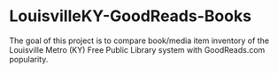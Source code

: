 # LouisvilleKY-GoodReads-Books
The goal of this project is to compare book/media item inventory of the Louisville Metro (KY) Free Public Library system with GoodReads.com popularity.
